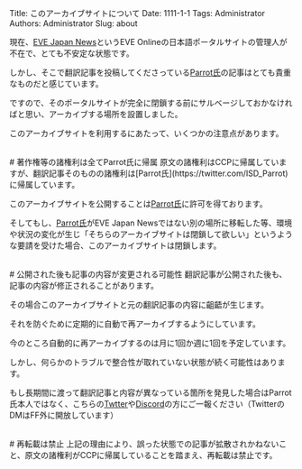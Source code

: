Title: このアーカイブサイトについて
Date: 1111-1-1
Tags: Administrator
Authors: Administrator
Slug: about

現在、[EVE Japan News](https://eveonline-news.info/)というEVE Onlineの日本語ポータルサイトの管理人が不在で、とても不安定な状態です。

しかし、そこで翻訳記事を投稿してくださっている[Parrot氏](https://twitter.com/ISD_Parrot)の記事はとても貴重なものだと感じています。

ですので、そのポータルサイトが完全に閉鎖する前にサルベージしておかなければと思い、アーカイブする場所を設置しました。

このアーカイブサイトを利用するにあたって、いくつかの注意点があります。

<br />
# 著作権等の諸権利は全てParrot氏に帰属
原文の諸権利はCCPに帰属していますが、翻訳記事そのものの諸権利は[Parrot氏](https://twitter.com/ISD_Parrot)に帰属しています。

このアーカイブサイトを公開することは[Parrot氏](https://twitter.com/ISD_Parrot)に許可を得ております。

そしてもし、[Parrot氏](https://twitter.com/ISD_Parrot)がEVE Japan Newsではない別の場所に移転した等、環境や状況の変化が生じ「そちらのアーカイブサイトは閉鎖して欲しい」というような要請を受けた場合、このアーカイブサイトは閉鎖します。

<br />
# 公開された後も記事の内容が変更される可能性
翻訳記事が公開された後も、記事の内容が修正されることがあります。

その場合このアーカイブサイトと元の翻訳記事の内容に齟齬が生じます。

それを防ぐために定期的に自動で再アーカイブするようにしています。

今のところ自動的に再アーカイブするのは月に1回か週に1回を予定しています。

しかし、何らかのトラブルで整合性が取れていない状態が続く可能性はあります。

もし長期間に渡って翻訳記事と内容が異なっている箇所を発見した場合はParrot氏本人ではなく、こちらの[Twtter](https://twitter.com/evekatsu)や[Discord](https://discord.gg/XK9A348)の方にご一報ください（TwitterのDMはFF外に開放しています）


<br />
# 再転載は禁止
上記の理由により、誤った状態での記事が拡散されかねないこと、原文の諸権利がCCPに帰属していることを踏まえ、再転載は禁止です。

